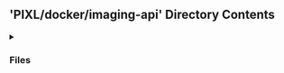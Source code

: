 ## 'PIXL/docker/imaging-api' Directory Contents

<details>
<summary>
<h3> Files </h3> 

</summary>

| **Configuration** | **User docs** |
| :--- | :--- |
| Dockerfile | README.md |

</details>

